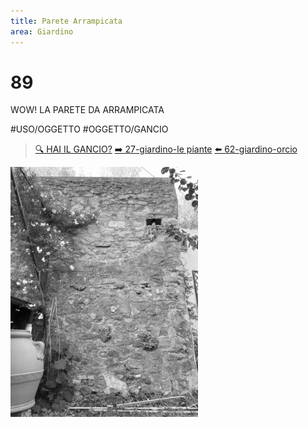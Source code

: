 ```yaml
---
title: Parete Arrampicata
area: Giardino
---
```

# 89
WOW! LA PARETE DA ARRAMPICATA

#USO/OGGETTO #OGGETTO/GANCIO 

> [🔍 HAI IL GANCIO?](../adventure_special/246-arrampicata.md)
> [➡️ 27-giardino-le piante](27-giardino-le%20piante.md)
> [⬅️ 62-giardino-orcio](62-giardino-orcio.md)

![foto_96](../_assets/preview/foto_96.jpg)
